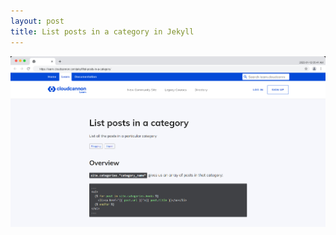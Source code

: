 ```yaml
---
layout: post
title: List posts in a category in Jekyll
---
```


[![© 2022 CloudCannon Ltd](/assets/images/screenshots/CloudCannon_list_posts_in_a_category.png)](https://learn.cloudcannon.com/jekyll/list-posts-in-a-category/)